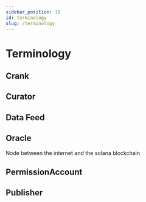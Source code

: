 ```yaml
---
sidebar_position: 10
id: terminology
slug: /terminology
---
```


# Terminology

## Crank

## Curator

## Data Feed

## Oracle

Node between the internet and the solana blockchain

## PermissionAccount

## Publisher
